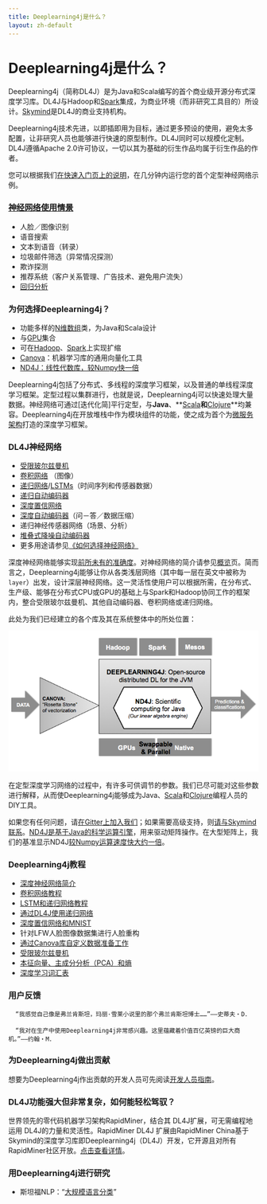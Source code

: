 ```yaml
---
title: Deeplearning4j是什么？
layout: zh-default
---
```


# Deeplearning4j是什么？

Deeplearning4j（简称DL4J）是为Java和Scala编写的首个商业级开源分布式深度学习库。DL4J与Hadoop和[Spark](./spark)集成，为商业环境（而非研究工具目的）所设计。[Skymind](http://www.skymind.io)是DL4J的商业支持机构。

Deeplearning4j技术先进，以即插即用为目标，通过更多预设的使用，避免太多配置，让非研究人员也能够进行快速的原型制作。DL4J同时可以规模化定制。DL4J遵循Apache 2.0许可协议，一切以其为基础的衍生作品均属于衍生作品的作者。

您可以根据我们[在快速入门页上的说明](./zh-quickstart)，在几分钟内运行您的首个定型神经网络示例。

### [神经网络使用情景](./zh-use_cases)

* 人脸／图像识别
* 语音搜索
* 文本到语音（转录）
* 垃圾邮件筛选（异常情况探测）
* 欺诈探测 
* 推荐系统（客户关系管理、广告技术、避免用户流失）
* [回归分析](./linear-regression)

### 为何选择Deeplearning4j？ 

* 功能多样的[N维数组](http://nd4j.org/zh-getstarted)类，为Java和Scala设计
* 与[GPU](http://nd4j.org/gpu_native_backends.html)集合
* 可在[Hadoop](https://github.com/deeplearning4j/deeplearning4j/tree/master/deeplearning4j-scaleout/hadoop-yarn)、[Spark](./gpu_aws.html)上实现扩缩
* [Canova](./canova.html)：机器学习库的通用向量化工具
* [ND4J：线性代数库，较Numpy快一倍](http://nd4j.org/benchmarking)

Deeplearning4j包括了分布式、多线程的深度学习框架，以及普通的单线程深度学习框架。定型过程以集群进行，也就是说，Deeplearning4j可以快速处理大量数据。神经网络可通过[迭代化简]平行定型，与**Java**、**[Scala](http://nd4j.org/scala.html)**和**[Clojure](https://github.com/wildermuthn/d4lj-iris-example-clj/blob/master/src/dl4j_clj_example/core.clj)**均兼容。Deeplearning4j在开放堆栈中作为模块组件的功能，使之成为首个为[微服务架构](http://microservices.io/patterns/microservices.html)打造的深度学习框架。

### DL4J神经网络

* [受限玻尔兹曼机](./zh-restrictedboltzmannmachine)
* [卷积网络](./zh-convolutionalnets) （图像）
* [递归网络](./zh-usingrnns)/[LSTMs](./zh-lstm)（时间序列和传感器数据）
* [递归自动编码器](https://github.com/deeplearning4j/deeplearning4j/blob/master/deeplearning4j-core/src/main/java/org/deeplearning4j/nn/layers/feedforward/autoencoder/recursive/RecursiveAutoEncoder.java)
* [深度置信网络](./deepbeliefnetwork)
* [深度自动编码器](./deepautoencoder)（问－答／数据压缩）
* 递归神经传感器网络（场景、分析）
* [堆叠式降噪自动编码器](./stackeddenoisingautoencoder)
* 更多用途请参见[《如何选择神经网络》](./neuralnetworktable)

深度神经网络能够实现[前所未有的准确度](./accuracy)。对神经网络的简介请参见[概览](./zh-neuralnet-overview)页。简而言之，Deeplearning4j能够让你从各类浅层网络（其中每一层在英文中被称为`layer`）出发，设计深层神经网络。这一灵活性使用户可以根据所需，在分布式、生产级、能够在分布式CPU或GPU的基础上与Spark和Hadoop协同工作的框架内，整合受限玻尔兹曼机、其他自动编码器、卷积网络或递归网络。

此处为我们已经建立的各个库及其在系统整体中的所处位置：

![Alt text](./img/schematic_overview.png)

在定型深度学习网络的过程中，有许多可供调节的参数。我们已尽可能对这些参数进行解释，从而使Deeplearning4j能够成为Java、[Scala](https://github.com/deeplearning4j/nd4s)和[Clojure](https://github.com/whilo/clj-nd4j)编程人员的DIY工具。

如果您有任何问题，请[在Gitter上加入我们](https://gitter.im/deeplearning4j/deeplearning4j)；如果需要高级支持，则[请与Skymind联系](http://www.skymind.io/contact/)。[ND4J是基于Java的科学运算引擎](http://nd4j.org/zh-index)，用来驱动矩阵操作。在大型矩阵上，我们的基准显示ND4J[较Numpy运算速度快大约一倍](http://nd4j.org/benchmarking)。

### Deeplearning4j教程

* [深度神经网络简介](./zh-neuralnet-overview)
* [卷积网络教程](./zh-convolutionalnets)
* [LSTM和递归网络教程](./zh-lstm)
* [通过DL4J使用递归网络](./zh-usingrnns)
* [深度置信网络和MNIST](./zh-mnist-tutorial)
* 针对LFW人脸图像数据集进行人脸重构
* [通过Canova库自定义数据准备工作](./image-data-pipeline)
* [受限玻尔兹曼机](./zh-restrictedboltzmannmachine)
* [本征向量、主成分分析（PCA）和熵](./zh-eigenvector)
* [深度学习词汇表](./glossary)

### 用户反馈

      “我感觉自己像是弗兰肯斯坦，玛丽·雪莱小说里的那个弗兰肯斯坦博士……”――史蒂夫・D． 
      
      “我对在生产中使用Deeplearning4j非常感兴趣。这里蕴藏着价值百亿英镑的巨大商机。”――约翰・M．

### 为Deeplearning4j做出贡献

想要为Deeplearning4j作出贡献的开发人员可先阅读[开发人员指南](./devguide)。

### DL4J功能强大但非常复杂，如何能轻松驾驭？
 
世界领先的零代码机器学习架构RapidMiner，结合其 DL4J扩展，可无需编程地运用 DL4J的力量和灵活性。RapidMiner DL4J 扩展由RapidMiner China基于Skymind的深度学习库即Deeplearning4j（DL4J）开发，它开源且对所有RapidMiner社区开放。[点击查看详情](https://www.rapidminerchina.com/products/shop/product/deeplearning4j/)。

### 用Deeplearning4j进行研究

* 斯坦福NLP：“[大规模语言分类](http://nlp.stanford.edu/courses/cs224n/2015/reports/24.pdf)”
